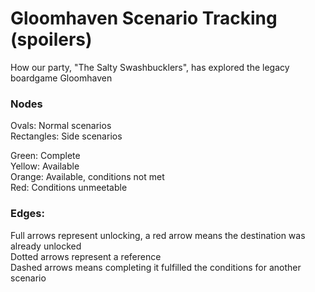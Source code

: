 # Gloomhaven Scenario Tracking (spoilers)

How our party, "The Salty Swashbucklers", has explored the legacy boardgame Gloomhaven

### Nodes
Ovals: Normal scenarios  
Rectangles: Side scenarios  

Green: Complete  
Yellow: Available  
Orange: Available, conditions not met  
Red: Conditions unmeetable  

### Edges:
Full arrows represent unlocking, a red arrow means the destination was already unlocked  
Dotted arrows represent a reference  
Dashed arrows means completing it fulfilled the conditions for another scenario  
